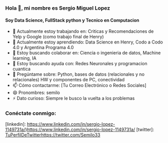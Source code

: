 ### Hola 👋, mi nombre es Sergio Miguel Lopez

#### Soy Data Science, FullStack python y Tecnico en Computacion

- 🔭 Actualmente estoy trabajando en: Criticas y Recomendaciones de Yelp y Google (como trabajo final de Henry) 
- 🌱 Actualmente estoy aprendiendo: Data Science en Henry, Codo a Codo 4.0 y Argentina Programa 4.0
- 👯 Estoy buscando colaborar en: Ciencia o ingenieria de datos, Machine learning, IA
- 🤔 Estoy buscando ayuda con: Redes Neuronales y programacion cuantica
- 💬 Pregúntame sobre: Python, bases de datos (relacionales y no relacionales) HW y componentes de PC, conectividad
- 📫 Cómo contactarme: [Tu Correo Electrónico o Redes Sociales]
- 😄 Pronombres: semilo
- ⚡ Dato curioso: Siempre le busco la vuelta a los problemas

### Conéctate conmigo:

[linkedin]: https://www.linkedin.com/in/sergio-lopez-1149731a/)https://www.linkedin.com/in/sergio-lopez-1149731a/
[twitter]: [TuPerfilDeTwitter](https://twitter.com/Semilo33)https://twitter.com/Semilo33
